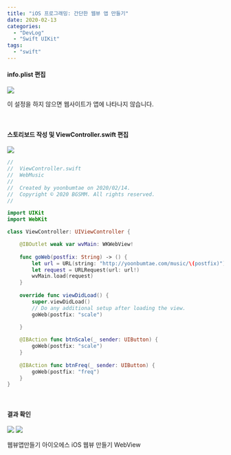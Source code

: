 ```yaml
---
title: "iOS 프로그래밍: 간단한 웹뷰 앱 만들기"
date: 2020-02-13
categories: 
  - "DevLog"
  - "Swift UIKit"
tags: 
  - "swift"
---
```


#### **info.plist 편집**

 ![](/assets/img/wp-content/uploads/2020/02/스크린샷-2020-02-14-오전-1.26.01.png)

이 설정을 하지 않으면 웹사이트가 앱에 나타나지 않습니다.

 

#### **스토리보드 작성 및 ViewController.swift 편집**

 ![](/assets/img/wp-content/uploads/2020/02/스크린샷-2020-02-14-오전-1.32.06.png)

```swift
//
//  ViewController.swift
//  WebMusic
//
//  Created by yoonbumtae on 2020/02/14.
//  Copyright © 2020 BGSMM. All rights reserved.
//

import UIKit
import WebKit

class ViewController: UIViewController {

    @IBOutlet weak var wvMain: WKWebView!
    
    func goWeb(postfix: String) -> () {
        let url = URL(string: "http://yoonbumtae.com/music/\(postfix)")
        let request = URLRequest(url: url!)
        wvMain.load(request)
    }
    
    override func viewDidLoad() {
        super.viewDidLoad()
        // Do any additional setup after loading the view.
        goWeb(postfix: "scale")
        
    }

    @IBAction func btnScale(_ sender: UIButton) {
        goWeb(postfix: "scale")
    }
    
    @IBAction func btnFreq(_ sender: UIButton) {
        goWeb(postfix: "freq")
    }
}
```

 

#### **결과 확인**

 ![](/assets/img/wp-content/uploads/2020/02/스크린샷-2020-02-14-오전-1.30.21.png)  ![](/assets/img/wp-content/uploads/2020/02/스크린샷-2020-02-14-오전-1.30.43.png)

웹뷰앱만들기 아이오에스 iOS 웹뷰 만들기 WebView

